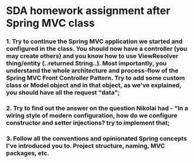 # SDA homework assignment after Spring MVC class

### 1. Try to continue the Spring MVC application we started and configured in the class. You should now have a controller (you may create others) and you know how to use ViewResolver thing/entity (..returned String..). Most importantly, you understand the whole architecture and process-flow of the Spring MVC Front Controller Pattern. Try to add some custom class or Model object and in that object, as we've explained, you should have all the request "data";
### 2. Try to find out the answer on the question Nikolai had - "In a wiring style of modern configuration, how do we configure constructor and setter injections? try to implement that;
### 3. Follow all the conventions and opinionated Spring concepts I've introduced you to. Project structure, naming, MVC packages, etc.
